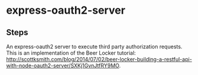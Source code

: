 # express-oauth2-server

## Steps
An express-oauth2 server to execute third party authorization requests.
This is an implementation of the Beer Locker tutorial: http://scottksmith.com/blog/2014/07/02/beer-locker-building-a-restful-api-with-node-oauth2-server/SXKj1GvnJtfRY9MO.
